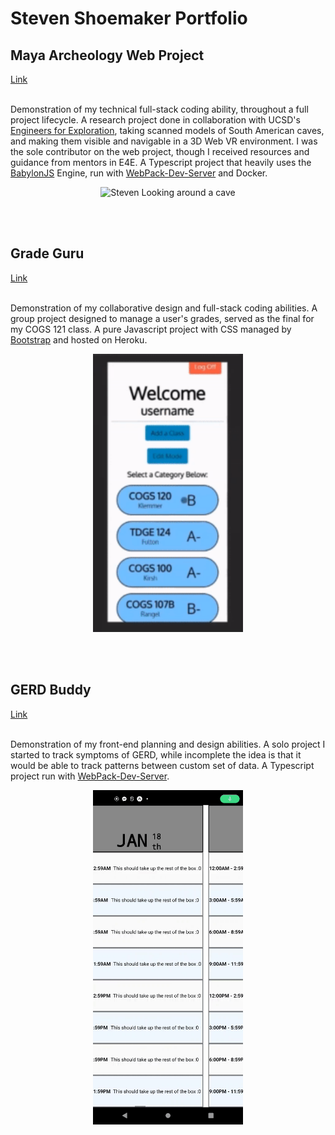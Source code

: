 # Steven Shoemaker Portfolio

## Maya Archeology Web Project

[Link](https://github.com/ucsdsteveshoe/Maya_Archeology_Web)  
<br />

Demonstration of my technical full-stack coding ability, throughout a full project lifecycle. A research project done in collaboration with UCSD's [Engineers for Exploration](https://e4e.ucsd.edu/maya-archaeology), taking scanned models of South American caves, and making them visible and navigable in a 3D Web VR environment. I was the sole contributor on the web project, though I received resources and guidance from mentors in E4E. A Typescript project that heavily uses the [BabylonJS](https://www.babylonjs.com/) Engine, run with [WebPack-Dev-Server](https://webpack.js.org/configuration/dev-server/) and Docker.

<p align="center"> <img src="maya.gif" alt="Steven Looking around a cave" title="Steven Looking around a cave"/> </p>
<br /> <br />

## Grade Guru

[Link](https://github.com/ucsdsteveshoe/Grade_Guru)  
<br />

Demonstration of my collaborative design and full-stack coding abilities. A group project designed to manage a user's grades, served as the final for my COGS 121 class. A pure Javascript project with CSS managed by [Bootstrap](https://getbootstrap.com/) and hosted on Heroku.

<p align="center"> <img src="guru.gif" alt="Grade Guru test demo" width="240" title="Grade Guru test demo" /> </p>
<br /> <br />

## GERD Buddy

[Link](https://github.com/ucsdsteveshoe/GERDBuddy)  
<br />

Demonstration of my front-end planning and design abilities. A solo project I started to track symptoms of GERD, while incomplete the idea is that it would be able to track patterns between custom set of data. A Typescript project run with [WebPack-Dev-Server](https://webpack.js.org/configuration/dev-server/).

<p align="center"> <img src="buddy.gif" alt="Scrolling through days in GERDBuddy" width="240" title="Scrolling through days in GERDBuddy"/>